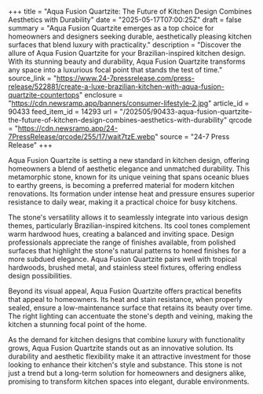 +++
title = "Aqua Fusion Quartzite: The Future of Kitchen Design Combines Aesthetics with Durability"
date = "2025-05-17T07:00:25Z"
draft = false
summary = "Aqua Fusion Quartzite emerges as a top choice for homeowners and designers seeking durable, aesthetically pleasing kitchen surfaces that blend luxury with practicality."
description = "Discover the allure of Aqua Fusion Quartzite for your Brazilian-inspired kitchen design. With its stunning beauty and durability, Aqua Fusion Quartzite transforms any space into a luxurious focal point that stands the test of time."
source_link = "https://www.24-7pressrelease.com/press-release/522881/create-a-luxe-brazilian-kitchen-with-aqua-fusion-quartzite-countertops"
enclosure = "https://cdn.newsramp.app/banners/consumer-lifestyle-2.jpg"
article_id = 90433
feed_item_id = 14293
url = "/202505/90433-aqua-fusion-quartzite-the-future-of-kitchen-design-combines-aesthetics-with-durability"
qrcode = "https://cdn.newsramp.app/24-7PressRelease/qrcode/255/17/wait7tzE.webp"
source = "24-7 Press Release"
+++

<p>Aqua Fusion Quartzite is setting a new standard in kitchen design, offering homeowners a blend of aesthetic elegance and unmatched durability. This metamorphic stone, known for its unique veining that spans oceanic blues to earthy greens, is becoming a preferred material for modern kitchen renovations. Its formation under intense heat and pressure ensures superior resistance to daily wear, making it a practical choice for busy kitchens.</p><p>The stone's versatility allows it to seamlessly integrate into various design themes, particularly Brazilian-inspired kitchens. Its cool tones complement warm hardwood hues, creating a balanced and inviting space. Design professionals appreciate the range of finishes available, from polished surfaces that highlight the stone's natural patterns to honed finishes for a more subdued elegance. Aqua Fusion Quartzite pairs well with tropical hardwoods, brushed metal, and stainless steel fixtures, offering endless design possibilities.</p><p>Beyond its visual appeal, Aqua Fusion Quartzite offers practical benefits that appeal to homeowners. Its heat and stain resistance, when properly sealed, ensure a low-maintenance surface that retains its beauty over time. The right lighting can accentuate the stone's depth and veining, making the kitchen a stunning focal point of the home.</p><p>As the demand for kitchen designs that combine luxury with functionality grows, Aqua Fusion Quartzite stands out as an innovative solution. Its durability and aesthetic flexibility make it an attractive investment for those looking to enhance their kitchen's style and substance. This stone is not just a trend but a long-term solution for homeowners and designers alike, promising to transform kitchen spaces into elegant, durable environments.</p>